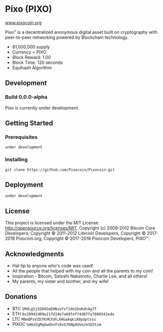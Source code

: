 # Pixo (PIXO)
www.pixocoin.org

Pixo™ is a decentralized anonymous digital asset built on cryptography with peer-to-peer networking powered by Blockchain technology.
- 81,000,000 supply
- Currency = PIXO
- Block Reward: 1.00
- Block Time: 120 seconds
- Equihash Algorithm

## Development
### Build 0.0.0-alpha
Pixo is currently under development.

## Getting Started 

### Prerequisites

```
under development
```

### Installing
```
git clone https://github.com/Pixocoin/Pixocoin.git
```
## Deployment

```
under development
```

## License

This project is licensed under the MIT License http://opensource.org/licenses/MIT.  Copyright (c) 2009-2012 Bitcoin Core Developers, Copyright © 2011-2012 Litecoin Developers, Copyright © 2017-2018 Pixocoin.org, Copyright © 2017-2018 Pixocoin Developers, PIXO™.
## Acknowledgments

* Hat tip to anyone who's code was used!
* All the people that helped with my coin and all the parents to my coin!
* Inspiration - Bitcoin, Satoshi Nakamoto, Charlie Lee, and all others!
* My parents, my sister and brother, and my wife!

## Donations

* BTC ```1MdLg5jSQ94GaEHNxoYxfJdeSDuKdn4g7T```
* ETH ```0x29942d09e21fd14e7a68feff4d07fa7000342eda```
* LTC ```M8mQPsVZD7KVR3SFLXHGaAqkiA9pdptvsu```
* PIXOC ```G46d2gMqGwdhnFs6vG7KNp6UVeJeSG5tzm```
